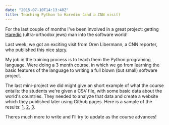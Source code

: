 ```yaml
---
date: "2015-07-10T14:13:48Z"
title: Teaching Python to Haredim (and a CNN visit)
---
```


For the last couple of months I've been involved in a great project: getting [Haredic](https://en.wikipedia.org/wiki/Haredi_Judaism) (ultra-orthodox jews) man into the software world! 

Last week, we got an exciting visit from Oren Libermann, a CNN reporter, who published this nice [story](http://edition.cnn.com/2015/07/08/world/israel-ultra-orthodox-jews-high-tech/index.html#).

My job in the training process is to teach them the Python programing language. Were doing a 3 month course, in which we go from learning the basic features of the language to writing a full blown (but small) software project.

The last mini-project we did might give an short example of what the course entails: the students we're given a CSV file, with some basic data about the world's countries. They needed to analyze that data and create a website which they published later using Github pages. Here is a sample of the results: [1](http://www.elnatan.890m.com/), [2](http://spidivardi.github.io/contrys/new.html), [3](http://moshefortgang.github.io/mosho-fortgang-world.site.net/).

Theres much more to write and I'll try to update as the course advances!
